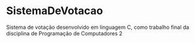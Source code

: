 # SistemaDeVotacao
Sistema de votação desenvolvido em linguagem C, como trabalho final da disciplina de Programação de Computadores 2
